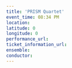 ```yaml
---
title: 'PRISM Quartet'
event_time: 08:34 PM
location: 
latitude: 0
longitude: 0
performance_url: 
ticket_information_url: 
ensemble: 
conductor: 
---
```

